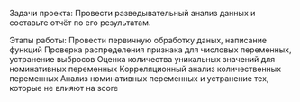 Задачи проекта:
Провести разведывательный анализ данных и составьте отчёт по его результатам.

Этапы работы:
Провести первичную обработку даных, написание функций
Проверка распределения признака для числовых переменных, устранение выбросов
Оценка количества уникальных значений для номинативных переменных
Корреляционный анализ количественных переменных
Анализ номинативных переменных и устранение тех, которые не влияют на score